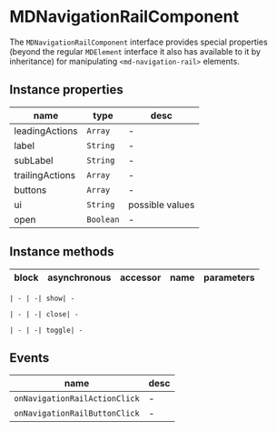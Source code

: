 # MDNavigationRailComponent
The `MDNavigationRailComponent` interface provides special properties (beyond the regular `MDElement` interface it also has available to it by inheritance) for manipulating `<md-navigation-rail>` elements.

## Instance properties

name|type|desc
---|---|---
leadingActions|`Array`|-
label|`String`|-
subLabel|`String`|-
trailingActions|`Array`|-
buttons|`Array`|-
ui|`String`|possible values 
open|`Boolean`|-

## Instance methods

block| asynchronous | accessor| name| parameters
---| --- | ---| ---| ---

    | - | -| show| -

    | - | -| close| -

    | - | -| toggle| -

## Events

name|desc
---|---
`onNavigationRailActionClick`|-
`onNavigationRailButtonClick`|-
